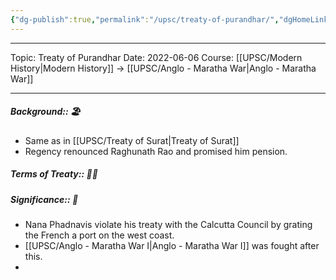 ```yaml
---
{"dg-publish":true,"permalink":"/upsc/treaty-of-purandhar/","dgHomeLink":true,"dgPassFrontmatter":false}
---
```


----
Topic: Treaty of Purandhar
Date: 2022-06-06
Course: [[UPSC/Modern History|Modern History]] -> [[UPSC/Anglo - Maratha War|Anglo - Maratha War]] 

----
##### Background:: 🏖️
- Same as in [[UPSC/Treaty of Surat|Treaty of Surat]]
- Regency renounced Raghunath Rao and promised him pension. 

##### Terms of Treaty:: 🤔💭

##### Significance:: 👀
- Nana Phadnavis violate his treaty with the Calcutta Council by grating the French a port on the west coast. 
- [[UPSC/Anglo - Maratha War I|Anglo - Maratha War I]] was fought after this. 
- 

